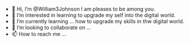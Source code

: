 - 👋 Hi, I’m @William3Johnson I am pleases to be among you.
- 👀 I’m interested in learning to upgrade my self into the digital world.
- 🌱 I’m currently learning ... how to upgrade my skills in thw digital world.
- 💞️ I’m looking to collaborate on ...
- 📫 How to reach me ...

<!---
William3Johnson/William3Johnson is a ✨ special ✨ repository because its `README.md` (this file) appears on your GitHub profile.
You can click the Preview link to take a look at your changes.
--->
